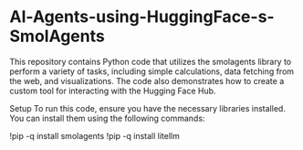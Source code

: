 # Al-Agents-using-HuggingFace-s-SmoIAgents

This repository contains Python code that utilizes the smolagents library to perform a variety of tasks, including simple calculations, data fetching from the web, and visualizations. The code also demonstrates how to create a custom tool for interacting with the Hugging Face Hub.

Setup
To run this code, ensure you have the necessary libraries installed. You can install them using the following commands:

!pip -q install smolagents
!pip -q install litellm
